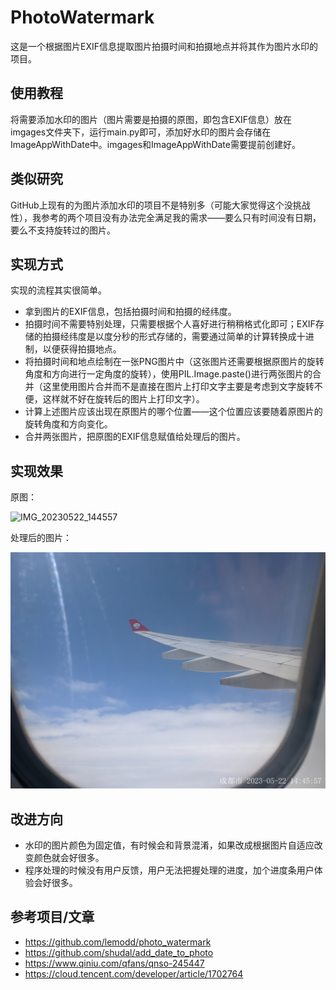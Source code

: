 # PhotoWatermark
这是一个根据图片EXIF信息提取图片拍摄时间和拍摄地点并将其作为图片水印的项目。
## 使用教程
将需要添加水印的图片（图片需要是拍摄的原图，即包含EXIF信息）放在imgages文件夹下，运行main.py即可，添加好水印的图片会存储在ImageAppWithDate中。imgages和ImageAppWithDate需要提前创建好。
## 类似研究
GitHub上现有的为图片添加水印的项目不是特别多（可能大家觉得这个没挑战性），我参考的两个项目没有办法完全满足我的需求——要么只有时间没有日期，要么不支持旋转过的图片。
## 实现方式

实现的流程其实很简单。

* 拿到图片的EXIF信息，包括拍摄时间和拍摄的经纬度。
* 拍摄时间不需要特别处理，只需要根据个人喜好进行稍稍格式化即可；EXIF存储的拍摄经纬度是以度分秒的形式存储的，需要通过简单的计算转换成十进制，以便获得拍摄地点。
* 将拍摄时间和地点绘制在一张PNG图片中（这张图片还需要根据原图片的旋转角度和方向进行一定角度的旋转），使用PIL.Image.paste()进行两张图片的合并（这里使用图片合并而不是直接在图片上打印文字主要是考虑到文字旋转不便，这样就不好在旋转后的图片上打印文字）。
* 计算上述图片应该出现在原图片的哪个位置——这个位置应该要随着原图片的旋转角度和方向变化。
* 合并两张图片，把原图的EXIF信息赋值给处理后的图片。

## 实现效果

原图：

![IMG_20230522_144557](https://raw.githubusercontent.com/likilyn/PicStorage/main/Img/202306042034741.jpg)

处理后的图片：

![IMG_20230522_144557](https://raw.githubusercontent.com/likilyn/PicStorage/main/Img/202306042035109.jpg)

## 改进方向

* 水印的图片颜色为固定值，有时候会和背景混淆，如果改成根据图片自适应改变颜色就会好很多。
* 程序处理的时候没有用户反馈，用户无法把握处理的进度，加个进度条用户体验会好很多。

## 参考项目/文章

* https://github.com/lemodd/photo_watermark
* https://github.com/shudal/add_date_to_photo
* https://www.qiniu.com/qfans/qnso-245447
* https://cloud.tencent.com/developer/article/1702764
